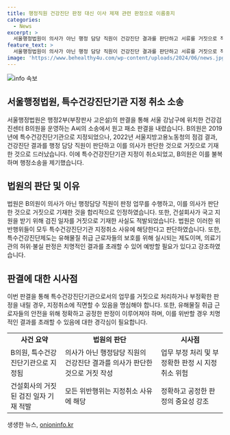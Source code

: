 ```yaml
---
title: 행정직원 건강진단 판정 대신 이사 제재 관련 판정으로 이름중지
categories:
  - News
excerpt: >
  서울행정법원이 의사가 아닌 행정 담당 직원이 건강진단 결과를 판단하고 서류를 거짓으로 작성한 사건에서, 특수건강진단기관 지정 취소 처분이 정당하다고 판단했다. 이에 대해 법원은 해당 행위들이 지정취소 사유에 해당한다고 판단하며, 특수건강진단제도의 중요성을 강조했다.
feature_text: >
  서울행정법원이 의사가 아닌 행정 담당 직원이 건강진단 결과를 판단하고 서류를 거짓으로 작성한 사건에서, 특수건강진단기관 지정 취소 처분이 정당하다고 판단했다. 이에 대해 법원은 해당 행위들이 지정취소 사유에 해당한다고 판단하며, 특수건강진단제도의 중요성을 강조했다.
image: 'https://www.behealthy4u.com/wp-content/uploads/2024/06/news.jpg'
---
```


<p><img src="https://www.behealthy4u.com/wp-content/uploads/2024/06/news.jpg" alt="info 속보" /></p>

<h2 data-ke-size="size26">서울행정법원, 특수건강진단기관 지정 취소 소송</h2>

<p data-ke-size="size16">서울행정법원은 행정2부(부장판사 고은설)의 판결을 통해 서울 강남구에 위치한 건강검진센터 B의원을 운영하는 A씨의 소송에서 원고 패소 판결을 내렸습니다. B의원은 2019년에 특수건강진단기관으로 지정되었으나, 2022년 서울지방고용노동청의 점검 결과, 건강진단 결과를 행정 담당 직원이 판단하고 이를 의사가 판단한 것으로 거짓으로 기재한 것으로 드러났습니다. 이에 특수건강진단기관 지정이 취소되었고, B의원은 이를 불복하며 행정소송을 제기했습니다.</p>

<h2 data-ke-size="size26">법원의 판단 및 이유</h2>

<p data-ke-size="size16">법원은 B의원이 의사가 아닌 행정담당 직원이 판정 업무를 수행하고, 이를 의사가 판단한 것으로 거짓으로 기재한 것을 합리적으로 인정하였습니다. 또한, 건설회사가 국고 지원을 받기 위해 검진 일자를 거짓으로 기재한 사실도 적발되었습니다. 법원은 이러한 위반행위들이 모두 특수건강진단기관 지정취소 사유에 해당한다고 판단하였습니다. 또한, 특수건강진단제도는 유해물질 취급 근로자들의 보호를 위해 실시되는 제도이며, 의료기관의 허위·불실 판정은 치명적인 결과를 초래할 수 있어 예방할 필요가 있다고 강조하였습니다.</p>

<h2 data-ke-size="size26">판결에 대한 시사점</h2>

<p data-ke-size="size16">이번 판결을 통해 특수건강진단기관으로서의 업무를 거짓으로 처리하거나 부정확한 판정을 내릴 경우, 지정취소에 직면할 수 있음을 명심해야 합니다. 또한, 유해물질 취급 근로자들의 안전을 위해 정확하고 공정한 판정이 이루어져야 하며, 이를 위반할 경우 치명적인 결과를 초래할 수 있음에 대한 경각심이 필요합니다.</p>

<table>
  <tbody>
    <tr>
      <td style="text-align: center; height: 17px;"><b>사건 요약</b></td>
      <td style="text-align: center; height: 17px;"><b>법원의 판단</b></td>
      <td style="text-align: center; height: 17px;"><b>시사점</b></td>
    </tr>
    <tr>
      <td style="text-align: left;">B의원, 특수건강진단기관으로 지정됨</td>
      <td style="text-align: left;">의사가 아닌 행정담당 직원의 건강진단 결과를 의사가 판단한 것으로 거짓 작성</td>
      <td style="text-align: left;">업무 부정 처리 및 부정확한 판정 시 지정취소 위험</td>
    </tr>
    <tr>
      <td style="text-align: left;">건설회사의 거짓된 검진 일자 기재 적발</td>
      <td style="text-align: left;">모든 위반행위는 지정취소 사유에 해당</td>
      <td style="text-align: left;">정확하고 공정한 판정의 중요성 강조</td>
    </tr>
  </tbody>
</table>
생생한 뉴스, <a href="https://onioninfo.kr" rel="dofollow">onioninfo.kr</a>


